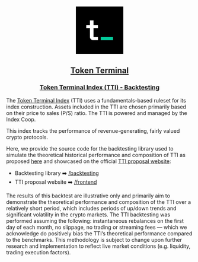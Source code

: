<p align="center">
  <a href="https://tokenterminal.com/?utm_source=github-index-repo">
    <img src="frontend/src/utils/logo/logo.png" height="128">
    <h2 align="center">Token Terminal</h2>
  </a>
  <a href="https://index.tokenterminal.com/?utm_source=github-index-repo">
    <h3 align="center">Token Terminal Index (TTI) - Backtesting</h3>
  </a>
</p>

The [Token Terminal Index](https://index.tokenterminal.com/?utm_source=github-index-repo) (TTI) uses a fundamentals-based ruleset for its index construction. Assets included in the TTI are chosen primarily based on their price to sales (P/S) ratio. The TTI is powered and managed by the Index Coop.

This index tracks the performance of revenue-generating, fairly valued crypto protocols.

Here, we provide the source code for the backtesting library used to simulate the theoretical historical performance and composition of TTI as proposed [here](https://gov.indexcoop.com/t/iip-103-launch-token-terminal-smart-beta-index-new/3031) and showcased on the official [TTI proposal website](https://index.tokenterminal.com/?utm_source=github-index-repo):

- Backtesting library ➡️ [/backtesting](./backtesting)
- TTI proposal website ➡️ [/frontend](./frontend)

The results of this backtest are illustrative only and primarily aim to demonstrate the theoretical performance and composition of the TTI over a relatively short period, which includes periods of up/down trends and significant volatility in the crypto markets. The TTI backtesting was performed assuming the following: instantaneous rebalances on the first day of each month, no slippage, no trading or streaming fees — which we acknowledge do positively bias the TTI’s theoretical performance compared to the benchmarks. This methodology is subject to change upon further research and implementation to reflect live market conditions (e.g. liquidity, trading execution factors).
